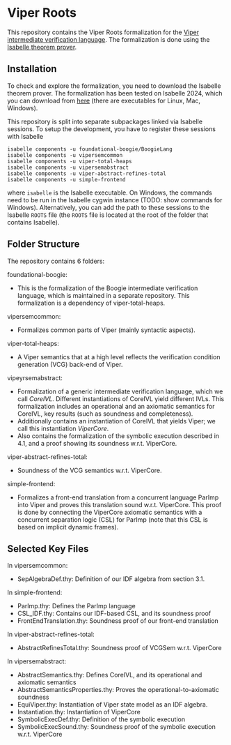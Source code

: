 # Viper Roots

This repository contains the Viper Roots formalization for the [Viper intermediate
verification language](https://www.pm.inf.ethz.ch/research/viper.html).
The formalization is done using the [Isabelle theorem prover](https://isabelle.in.tum.de/).

## Installation

To check and explore the formalization, you need to download the Isabelle theorem prover.
The formalization has been tested on Isabelle 2024, 
which you can download from [here](https://isabelle.in.tum.de/website-Isabelle2024/dist/)
(there are executables for Linux, Mac, Windows).

This repository is split into separate subpackages linked via Isabelle sessions. To setup the development, you have to register these sessions with Isabelle 

```
isabelle components -u foundational-boogie/BoogieLang
isabelle components -u vipersemcommon
isabelle components -u viper-total-heaps
isabelle components -u vipersemabstract
isabelle components -u viper-abstract-refines-total
isabelle components -u simple-frontend
```
where `isabelle` is the Isabelle executable. On Windows, the commands need to be
run in the Isabelle cygwin instance (TODO: show commands for Windows).
Alternatively, you can add the path to these sessions to the Isabelle `ROOTS` file
(the `ROOTS` file is located at the root of the folder that contains Isabelle).

## Folder Structure

The repository contains 6 folders:

foundational-boogie:
- This is the formalization of the Boogie intermediate verification language, which is maintained in a separate repository. This formalization is a dependency of viper-total-heaps.

vipersemcommon:
- Formalizes common parts of Viper (mainly syntactic aspects).

viper-total-heaps:
- A Viper semantics that at a high level reflects the verification condition generation (VCG) back-end of Viper.

vipeyrsemabstract:
- Formalization of a generic intermediate verification language, which we call *CoreIVL*.
  Different instantiations of CoreIVL yield different IVLs.
  This formalization includes an operational and an axiomatic semantics for CoreIVL,
  key results (such as soundness and completeness).
- Additionally contains an instantiation of CoreIVL that yields Viper; we call this 
  instantiation *ViperCore*.
- Also contains the formalization of the symbolic execution described in 4.1,
  and a proof showing its soundness w.r.t. ViperCore.

viper-abstract-refines-total:
- Soundness of the VCG semantics w.r.t. ViperCore.

simple-frontend:
- Formalizes a front-end translation from a concurrent language ParImp into Viper and 
  proves this translation sound w.r.t. ViperCore.
  This proof is done by connecting the ViperCore axiomatic semantics with a concurrent
  separation logic (CSL) for ParImp (note that this CSL is based on implicit dynamic frames).

## Selected Key Files

In vipersemcommon:
- SepAlgebraDef.thy: Definition of our IDF algebra from section 3.1.

In simple-frontend:
- ParImp.thy: Defines the ParImp language
- CSL_IDF.thy: Contains our IDF-based CSL, and its soundness proof
- FrontEndTranslation.thy: Soundness proof of our front-end translation

In viper-abstract-refines-total:
- AbstractRefinesTotal.thy: Soundness proof of VCGSem w.r.t. ViperCore

In vipersemabstract:
- AbstractSemantics.thy: Defines CoreIVL, and its operational and axiomatic semantics
- AbstractSemanticsProperties.thy: Proves the operational-to-axiomatic soundness
- EquiViper.thy: Instantiation of Viper state model as an IDF algebra.
- Instantiation.thy: Instantiation of ViperCore
- SymbolicExecDef.thy: Definition of the symbolic execution
- SymbolicExecSound.thy: Soundness proof of the symbolic execution w.r.t. ViperCore

